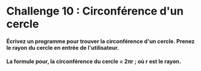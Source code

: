 # Challenge 10 : Circonférence d'un cercle

#### Écrivez un programme pour trouver la circonférence d'un cercle. Prenez le rayon du cercle en entrée de l'utilisateur.
#### La formule pour, la circonférence du cercle = 2πr ; où r est le rayon.